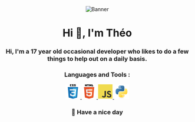 <div align="center">
  <img src="https://i.ibb.co/cwDrc3z/github-header-image.png" alt="Banner">
</div>

<h1 align="center">Hi 👋, I'm Théo</h1>
<h3 align="center">Hi, I'm a 17 year old occasional developer who likes to do a few things to help out on a daily basis.</h3>

<p align="left">
</p>
<h3 align="center">Languages and Tools :</h3>

<p align="center"> <a href="https://www.w3schools.com/css/" target="_blank" rel="noreferrer"> <img src="https://raw.githubusercontent.com/devicons/devicon/master/icons/css3/css3-original-wordmark.svg" alt="css3" width="40" height="40"/> </a> <a href="https://www.w3.org/html/" target="_blank" rel="noreferrer"> <img src="https://raw.githubusercontent.com/devicons/devicon/master/icons/html5/html5-original-wordmark.svg" alt="html5" width="40" height="40"/> </a> <a href="https://developer.mozilla.org/en-US/docs/Web/JavaScript" target="_blank" rel="noreferrer"> <img src="https://raw.githubusercontent.com/devicons/devicon/master/icons/javascript/javascript-original.svg" alt="javascript" width="40" height="40"/> </a> <a href="https://www.python.org" target="_blank" rel="noreferrer"> <img src="https://raw.githubusercontent.com/devicons/devicon/master/icons/python/python-original.svg" alt="python" width="40" height="40"/> </a> </p>

<h3 align="center">👋 Have a nice day</h3>
